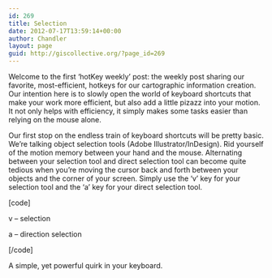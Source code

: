 ```yaml
---
id: 269
title: Selection
date: 2012-07-17T13:59:14+00:00
author: Chandler
layout: page
guid: http://giscollective.org/?page_id=269
---
```

Welcome to the first ‘hotKey weekly’ post: the weekly post sharing our favorite, most-efficient, hotkeys for our cartographic information creation. Our intention here is to slowly open the world of keyboard shortcuts that make your work more efficient, but also add a little pizazz into your motion. It not only helps with efficiency, it simply makes some tasks easier than relying on the mouse alone.

Our first stop on the endless train of keyboard shortcuts will be pretty basic. We’re talking object selection tools (Adobe Illustrator/InDesign). Rid yourself of the motion memory between your hand and the mouse. Alternating between your selection tool and direct selection tool can become quite tedious when you’re moving the cursor back and forth between your objects and the corner of your screen. Simply use the ‘v’ key for your selection tool and the ‘a’ key for your direct selection tool.
  
[code]
  
v &#8211; selection
  
a &#8211; direction selection
  
[/code]

A simple, yet powerful quirk in your keyboard.